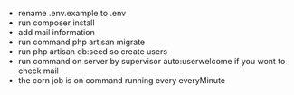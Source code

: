 - rename .env.example to .env
- run composer install
- add mail information
- run command php artisan migrate
- run php artisan db:seed so create users
- run command on server by supervisor auto:userwelcome if you wont to check mail
- the corn job is on command running every everyMinute

